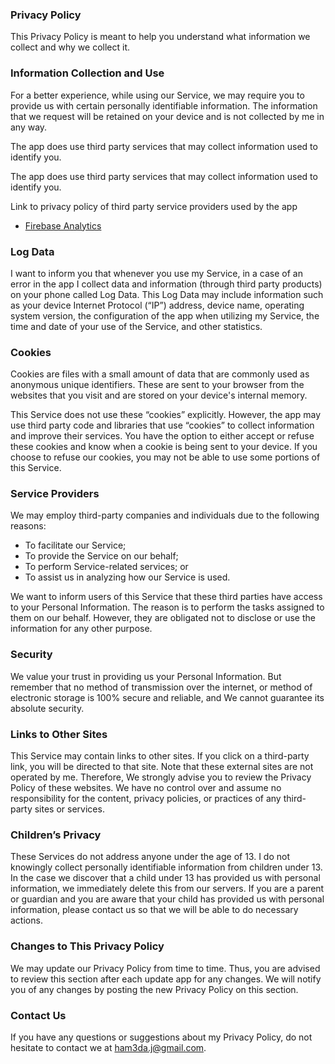 <h3>Privacy Policy</h3>
<p>This Privacy Policy is meant to help you understand what information we
    collect and why we collect it.</p>
<h3>Information Collection and Use</h3>
<p>For a better experience, while using our Service, we may require you to
    provide us with certain personally identifiable information. The information
    that we request will be retained on your device and is not collected by me in
    any way.</p>
<p>The app does use third party services that may collect information used to identify you.</p>
<p>The app does use third party services that may collect information used to identify you.</p>
<p>
    Link to privacy policy of third party service providers used by the app
<ul>
    <li><a href="https://firebase.google.com/policies/analytics" target="_blank">Firebase Analytics</a></li>
</ul>
</p>
<h3>Log Data</h3>
<p>I want to inform you that whenever you use my Service, in a case of an error
    in the app I collect data and information (through third party products) on your
    phone called Log Data. This Log Data may include information such as your device
    Internet Protocol (“IP”) address, device name, operating system version, the
    configuration of the app when utilizing my Service, the time and date of your
    use of the Service, and other statistics.</p>
<h3>Cookies</h3>
<p>Cookies are files with a small amount of data that are commonly used as
    anonymous unique identifiers. These are sent to your browser from the websites
    that you visit and are stored on your device&#39;s internal memory.</p>
<p>This Service does not use these “cookies” explicitly. However, the app may
    use third party code and libraries that use “cookies” to collect information and
    improve their services. You have the option to either accept or refuse these
    cookies and know when a cookie is being sent to your device. If you choose to
    refuse our cookies, you may not be able to use some portions of this Service.</p>
<h3>Service Providers</h3>
<p>We may employ third-party companies and individuals due to the following
    reasons:</p>
<ul>
    <li>To facilitate our Service;</li>
    <li>To provide the Service on our behalf;</li>
    <li>To perform Service-related services; or</li>
    <li>To assist us in analyzing how our Service is used.</li>
</ul>
We want to inform users of this Service that these third parties have access
to your Personal Information. The reason is to perform the tasks assigned to
them on our behalf. However, they are obligated not to disclose or use the
information for any other purpose.</li>

<h3>Security</h3>
<p>We value your trust in providing us your Personal Information. But remember
    that no method of transmission over the internet, or method of electronic
    storage is 100% secure and reliable, and We cannot guarantee its absolute
    security.</p>
<h3>Links to Other Sites</h3>
<p>This Service may contain links to other sites. If you click on a third-party
    link, you will be directed to that site. Note that these external sites are not
    operated by me. Therefore, We strongly advise you to review the Privacy Policy of
    these websites. We have no control over and assume no responsibility for the
    content, privacy policies, or practices of any third-party sites or services.</p>
<h3>Children’s Privacy</h3>
<p>These Services do not address anyone under the age of 13. I do not knowingly
    collect personally identifiable information from children under 13. In the case
    we discover that a child under 13 has provided us with personal information,
    we
    immediately delete this from our servers. If you are a parent or guardian and
    you are aware that your child has provided us with personal information, please
    contact us so that we will be able to do necessary actions.</p>
<h3>Changes to This Privacy Policy</h3>
<p>We may update our Privacy Policy from time to time. Thus, you are advised to
    review this section after each update app for any changes. We will notify you of any changes
    by posting the new Privacy Policy on this section.</p>
<h3>Contact Us</h3>
<p>If you have any questions or suggestions about my Privacy Policy, do not
    hesitate to contact we at <a href="mailto:ham3da.j@gmail.com">ham3da.j@gmail.com</a>.</p>

